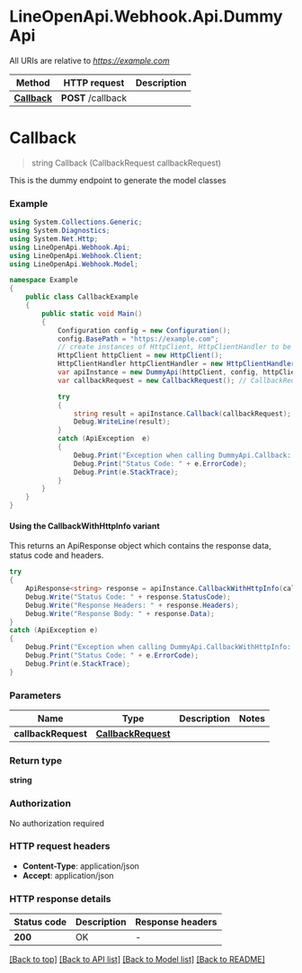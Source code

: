 # LineOpenApi.Webhook.Api.DummyApi

All URIs are relative to *https://example.com*

| Method | HTTP request | Description |
|--------|--------------|-------------|
| [**Callback**](DummyApi.md#callback) | **POST** /callback |  |

<a id="callback"></a>
# **Callback**
> string Callback (CallbackRequest callbackRequest)



This is the dummy endpoint to generate the model classes

### Example
```csharp
using System.Collections.Generic;
using System.Diagnostics;
using System.Net.Http;
using LineOpenApi.Webhook.Api;
using LineOpenApi.Webhook.Client;
using LineOpenApi.Webhook.Model;

namespace Example
{
    public class CallbackExample
    {
        public static void Main()
        {
            Configuration config = new Configuration();
            config.BasePath = "https://example.com";
            // create instances of HttpClient, HttpClientHandler to be reused later with different Api classes
            HttpClient httpClient = new HttpClient();
            HttpClientHandler httpClientHandler = new HttpClientHandler();
            var apiInstance = new DummyApi(httpClient, config, httpClientHandler);
            var callbackRequest = new CallbackRequest(); // CallbackRequest | 

            try
            {
                string result = apiInstance.Callback(callbackRequest);
                Debug.WriteLine(result);
            }
            catch (ApiException  e)
            {
                Debug.Print("Exception when calling DummyApi.Callback: " + e.Message);
                Debug.Print("Status Code: " + e.ErrorCode);
                Debug.Print(e.StackTrace);
            }
        }
    }
}
```

#### Using the CallbackWithHttpInfo variant
This returns an ApiResponse object which contains the response data, status code and headers.

```csharp
try
{
    ApiResponse<string> response = apiInstance.CallbackWithHttpInfo(callbackRequest);
    Debug.Write("Status Code: " + response.StatusCode);
    Debug.Write("Response Headers: " + response.Headers);
    Debug.Write("Response Body: " + response.Data);
}
catch (ApiException e)
{
    Debug.Print("Exception when calling DummyApi.CallbackWithHttpInfo: " + e.Message);
    Debug.Print("Status Code: " + e.ErrorCode);
    Debug.Print(e.StackTrace);
}
```

### Parameters

| Name | Type | Description | Notes |
|------|------|-------------|-------|
| **callbackRequest** | [**CallbackRequest**](CallbackRequest.md) |  |  |

### Return type

**string**

### Authorization

No authorization required

### HTTP request headers

 - **Content-Type**: application/json
 - **Accept**: application/json


### HTTP response details
| Status code | Description | Response headers |
|-------------|-------------|------------------|
| **200** | OK |  -  |

[[Back to top]](#) [[Back to API list]](../README.md#documentation-for-api-endpoints) [[Back to Model list]](../README.md#documentation-for-models) [[Back to README]](../README.md)

